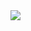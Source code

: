 
<img src="https://github.com/Abiji-2020/DSA-Cracker/assets/145255212/9bbd5cd9-5bbf-4294-8862-d0203b524865">
